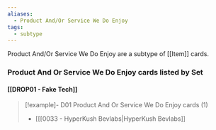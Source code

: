 ```yaml
---
aliases:
  - Product And/Or Service We Do Enjoy
tags:
  - subtype
---
```

Product And/Or Service We Do Enjoy are a subtype of [[Item]] cards.


### Product And Or Service We Do Enjoy cards listed by Set

#### [[DROP01 - Fake Tech]]  

> [!example]- D01 Product And Or Service We Do Enjoy cards (1)
>  - [[[0033 - HyperKush Bevlabs|HyperKush Bevlabs]]


